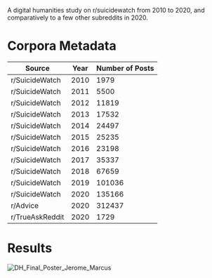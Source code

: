 A digital humanities study on r/suicidewatch from 2010 to 2020, and comparatively to a few other subreddits in 2020.



# Corpora Metadata

| Source          | Year | Number of Posts |
| --------------- | ---- | --------------- |
| r/SuicideWatch  | 2010 | 1979            |
| r/SuicideWatch  | 2011 | 5500            |
| r/SuicideWatch  | 2012 | 11819           |
| r/SuicideWatch  | 2013 | 17532           |
| r/SuicideWatch  | 2014 | 24497           |
| r/SuicideWatch  | 2015 | 25235           |
| r/SuicideWatch  | 2016 | 23198           |
| r/SuicideWatch  | 2017 | 35337           |
| r/SuicideWatch  | 2018 | 67659           |
| r/SuicideWatch  | 2019 | 101036          |
| r/SuicideWatch  | 2020 | 135166          |
| r/Advice        | 2020 | 312437          |
| r/TrueAskReddit | 2020 | 1729            |

# Results
![DH_Final_Poster_Jerome_Marcus](https://user-images.githubusercontent.com/38340979/154833798-660ebd13-fd2b-4e11-a1d5-af3ce211059f.png)
